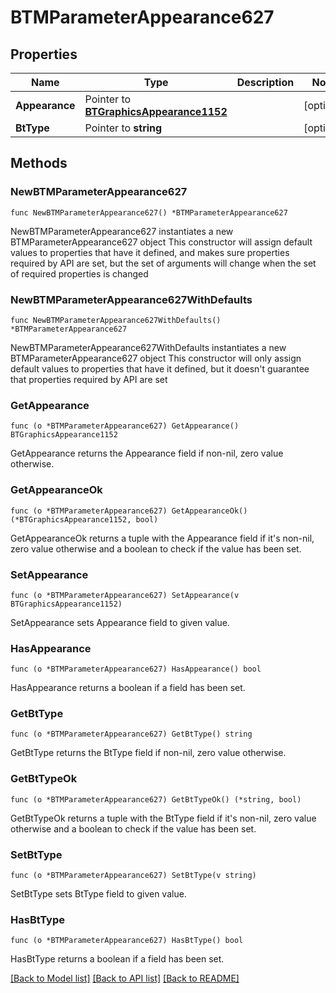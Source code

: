 # BTMParameterAppearance627

## Properties

Name | Type | Description | Notes
------------ | ------------- | ------------- | -------------
**Appearance** | Pointer to [**BTGraphicsAppearance1152**](BTGraphicsAppearance1152.md) |  | [optional] 
**BtType** | Pointer to **string** |  | [optional] 

## Methods

### NewBTMParameterAppearance627

`func NewBTMParameterAppearance627() *BTMParameterAppearance627`

NewBTMParameterAppearance627 instantiates a new BTMParameterAppearance627 object
This constructor will assign default values to properties that have it defined,
and makes sure properties required by API are set, but the set of arguments
will change when the set of required properties is changed

### NewBTMParameterAppearance627WithDefaults

`func NewBTMParameterAppearance627WithDefaults() *BTMParameterAppearance627`

NewBTMParameterAppearance627WithDefaults instantiates a new BTMParameterAppearance627 object
This constructor will only assign default values to properties that have it defined,
but it doesn't guarantee that properties required by API are set

### GetAppearance

`func (o *BTMParameterAppearance627) GetAppearance() BTGraphicsAppearance1152`

GetAppearance returns the Appearance field if non-nil, zero value otherwise.

### GetAppearanceOk

`func (o *BTMParameterAppearance627) GetAppearanceOk() (*BTGraphicsAppearance1152, bool)`

GetAppearanceOk returns a tuple with the Appearance field if it's non-nil, zero value otherwise
and a boolean to check if the value has been set.

### SetAppearance

`func (o *BTMParameterAppearance627) SetAppearance(v BTGraphicsAppearance1152)`

SetAppearance sets Appearance field to given value.

### HasAppearance

`func (o *BTMParameterAppearance627) HasAppearance() bool`

HasAppearance returns a boolean if a field has been set.

### GetBtType

`func (o *BTMParameterAppearance627) GetBtType() string`

GetBtType returns the BtType field if non-nil, zero value otherwise.

### GetBtTypeOk

`func (o *BTMParameterAppearance627) GetBtTypeOk() (*string, bool)`

GetBtTypeOk returns a tuple with the BtType field if it's non-nil, zero value otherwise
and a boolean to check if the value has been set.

### SetBtType

`func (o *BTMParameterAppearance627) SetBtType(v string)`

SetBtType sets BtType field to given value.

### HasBtType

`func (o *BTMParameterAppearance627) HasBtType() bool`

HasBtType returns a boolean if a field has been set.


[[Back to Model list]](../README.md#documentation-for-models) [[Back to API list]](../README.md#documentation-for-api-endpoints) [[Back to README]](../README.md)



